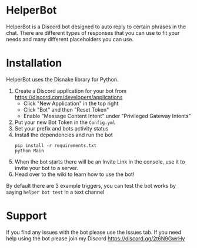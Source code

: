 # HelperBot
HelperBot is a Discord bot designed to auto reply to certain phrases in the chat.
There are different types of responses that you can use to fit your needs and many different placeholders you can use.

# Installation
HelperBot uses the Disnake library for Python.
1. Create a Discord application for your bot from https://discord.com/developers/applications
   - Click "New Application" in the top right
   - Click "Bot" and then "Reset Token"
   - Enable "Message Content Intent" under "Privileged Gateway Intents"
2. Put your new Bot Token in the `Config.yml`
3. Set your prefix and bots activity status
4. Install the dependencies and run the bot
   ```
   pip install -r requirements.txt
   python Main
   ```
5. When the bot starts there will be an Invite Link in the console, use it to invite your bot to a server.
6. Head over to the wiki to learn how to use the bot!

By default there are 3 example triggers, you can test the bot works by saying `helper bot test` in a text channel

# Support
If you find any issues with the bot please use the Issues tab.
If you need help using the bot please join my Discord https://discord.gg/2t6N9GwrHy
